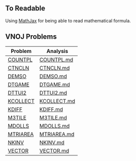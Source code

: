 ## To Readable
Using [MathJax](https://chrome.google.com/webstore/detail/mathjax-3-plugin-for-gith/peoghobgdhejhcmgoppjpjcidngdfkod) for being able to read mathematical formula.

## VNOJ Problems
| Problem  | Analysis |
|------------------------|---------------------|
| [COUNTPL](Code/COUNTPL/sol.cpp) | [COUNTPL.md](Code/COUNTPL/COUNTPL.md) |
| [CTNCLN](Code/CTNCLN/sol.cpp) | [CTNCLN.md](Code/CTNCLN/CTNCLN.md) |
| [DEMSO](Code/DEMSO/sol.cpp) | [DEMSO.md](Code/DEMSO/DEMSO.md) |
| [DTGAME](Code/DTGAME/sol.cpp) | [DTGAME.md](Code/DTGAME/DTGAME.md) |
| [DTTUI2](Code/DTTUI2/sol.cpp) | [DTTUI2.md](Code/DTTUI2/DTTUI2.md) |
| [KCOLLECT](Code/KCOLLECT/sol.cpp) | [KCOLLECT.md](Code/KCOLLECT/KCOLLECT.md) |
| [KDIFF](Code/KDIFF/sol.cpp) | [KDIFF.md](Code/KDIFF/KDIFF.md) |
| [M3TILE](Code/M3TILE/sol.cpp) | [M3TILE.md](Code/M3TILE/M3TILE.md) |
| [MDOLLS](Code/MDOLLS/sol.cpp) | [MDOLLS.md](Code/MDOLLS/MDOLLS.md) |
| [MTRIAREA](Code/MTRIAREA/sol.cpp) | [MTRIAREA.md](Code/MTRIAREA/MTRIAREA.md) |
| [NKINV](Code/NKINV/sol.cpp) | [NKINV.md](Code/NKINV/NKINV.md) |
| [VECTOR](Code/VECTOR/sol.cpp) | [VECTOR.md](Code/VECTOR/VECTOR.md) |
